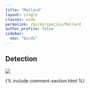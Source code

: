 ```yaml
---
title: "Mallard"
layout: single
classes: wide
permalink: /birds/species/Mallard
author_profile: false
sidebar:
  nav: "birds"
---
```


<h2>Detection</h2>

<a href="https://beallen.github.io/DevelopmentWebsite/assets/images/birds/Mallard/det.jpg">
<img src="https://beallen.github.io/DevelopmentWebsite/assets/images/birds/Mallard/det.jpg">
</a>

{% include comment-section.html %}
